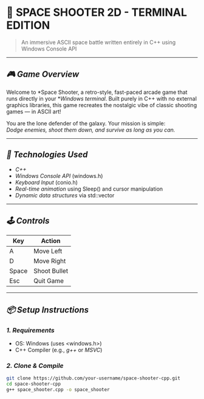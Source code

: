 # 🚀 SPACE SHOOTER 2D - TERMINAL EDITION  
> An immersive ASCII space battle written entirely in C++ using Windows Console API

---

## *🎮 Game Overview*

Welcome to *Space Shooter, a retro-style, fast-paced arcade game that runs directly in your **Windows terminal*. Built purely in C++ with no external graphics libraries, this game recreates the nostalgic vibe of classic shooting games — in ASCII art!

You are the lone defender of the galaxy. Your mission is simple:  
*Dodge enemies, shoot them down, and survive as long as you can.*

---

## *🧰 Technologies Used*

- *C++*  
- *Windows Console API* (windows.h)  
- *Keyboard Input* (conio.h)  
- *Real-time animation* using Sleep() and cursor manipulation  
- *Dynamic data structures* via std::vector  

---

## *🕹 Controls*

| Key       | Action            |
|-----------|-------------------|
| A       | Move Left         |
| D       | Move Right        |
| Space   | Shoot Bullet      |
| Esc     | Quit Game         |

---

## *📦 Setup Instructions*

### *1. Requirements*
- OS: Windows (uses <windows.h>)
- C++ Compiler (e.g., *g++* or *MSVC*)

### *2. Clone & Compile*
```bash
git clone https://github.com/your-username/space-shooter-cpp.git
cd space-shooter-cpp
g++ space_shooter.cpp -o space_shooter
